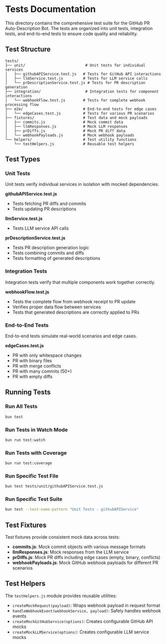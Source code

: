 # Tests Documentation

This directory contains the comprehensive test suite for the GitHub PR Auto-Description Bot. The tests are organized into unit tests, integration tests, and end-to-end tests to ensure code quality and reliability.

## Test Structure

```
tests/
├── unit/                           # Unit tests for individual services
│   ├── githubAPIService.test.js   # Tests for GitHub API interactions
│   ├── llmService.test.js         # Tests for LLM service calls
│   └── prDescriptionService.test.js # Tests for PR description generation
├── integration/                    # Integration tests for component interactions
│   └── webhookFlow.test.js        # Tests for complete webhook processing flow
├── e2e/                           # End-to-end tests for edge cases
│   └── edgeCases.test.js          # Tests for various PR scenarios
├── fixtures/                      # Test data and mock payloads
│   ├── commits.js                 # Mock commit data
│   ├── llmResponses.js            # Mock LLM responses
│   ├── prDiffs.js                 # Mock PR diff data
│   └── webhookPayloads.js         # Mock webhook payloads
└── helpers/                       # Test utility functions
    └── testHelpers.js             # Reusable test helpers
```

## Test Types

### Unit Tests

Unit tests verify individual services in isolation with mocked dependencies.

**githubAPIService.test.js**

- Tests fetching PR diffs and commits
- Tests updating PR descriptions

**llmService.test.js**

- Tests LLM service API calls

**prDescriptionService.test.js**

- Tests PR description generation logic
- Tests combining commits and diffs
- Tests formatting of generated descriptions

### Integration Tests

Integration tests verify that multiple components work together correctly.

**webhookFlow.test.js**

- Tests the complete flow from webhook receipt to PR update
- Verifies proper data flow between services
- Tests that generated descriptions are correctly applied to PRs

### End-to-End Tests

End-to-end tests simulate real-world scenarios and edge cases.

**edgeCases.test.js**

- PR with only whitespace changes
- PR with binary files
- PR with merge conflicts
- PR with many commits (50+)
- PR with empty diffs

## Running Tests

### Run All Tests

```bash
bun test
```

### Run Tests in Watch Mode

```bash
bun run test:watch
```

### Run Tests with Coverage

```bash
bun run test:coverage
```

### Run Specific Test File

```bash
bun test tests/unit/githubAPIService.test.js
```

### Run Specific Test Suite

```bash
bun test --test-name-pattern "Unit Tests - githubAPIService"
```

## Test Fixtures

Test fixtures provide consistent mock data across tests:

- **commits.js**: Mock commit objects with various message formats
- **llmResponses.js**: Mock responses from the LLM service
- **prDiffs.js**: Mock PR diffs including edge cases (empty, binary, conflicts)
- **webhookPayloads.js**: Mock GitHub webhook payloads for different PR scenarios

## Test Helpers

The `testHelpers.js` module provides reusable utilities:

- `createMockRequest(payload)`: Wraps webhook payload in request format
- `handleWebhookEvent(webhookService, payload)`: Safely handles webhook events
- `createMockGitHubService(options)`: Creates configurable GitHub API mocks
- `createMockLLMService(options)`: Creates configurable LLM service mocks
